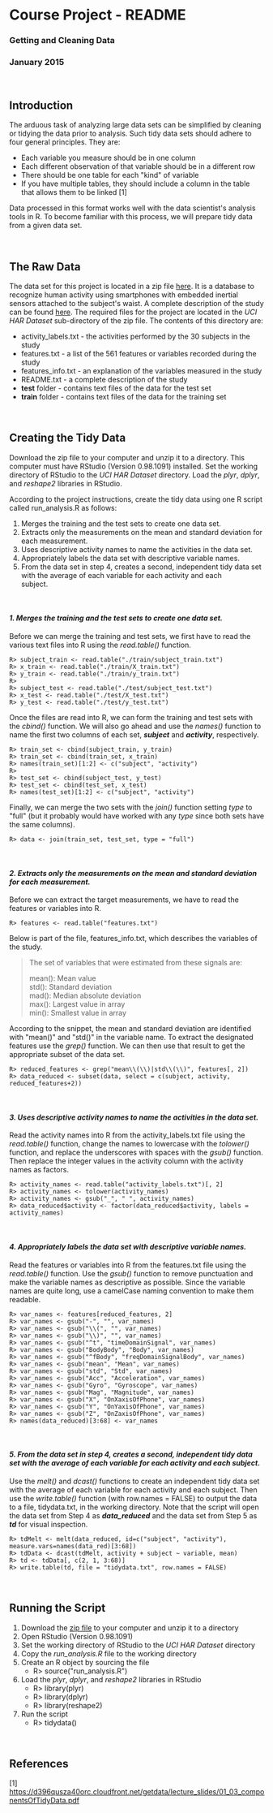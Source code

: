 # Course Project - README
### Getting and Cleaning Data
### January 2015
   
<br>

## Introduction

The arduous task of analyzing large data sets can be simplified by cleaning or tidying the data prior to analysis.  Such tidy data sets should adhere to four general principles.  They are:

- Each variable you measure should be in one column
- Each different observation of that variable should be in a different row
- There should be one table for each "kind" of variable
- If you have multiple tables, they should include a column in the table that allows them to be linked [1]

Data processed in this format works well with the data scientist's analysis tools in R.  To become familiar with this process, we will prepare tidy data from a given data set.

<br>

## The Raw Data

The data set for this project is located in a zip file [here](https://d396qusza40orc.cloudfront.net/getdata%2Fprojectfiles%2FUCI%20HAR%20Dataset.zip).  It is a database to recognize human activity using smartphones with embedded inertial sensors attached to the subject's waist.  A complete description of the study can be found [here](http://archive.ics.uci.edu/ml/datasets/Human+Activity+Recognition+Using+Smartphones).  The required files for the project are located in the *UCI HAR Dataset* sub-directory of the zip file.  The contents of this directory are:

- activity_labels.txt - the activities performed by the 30 subjects in the study
- features.txt - a list of the 561 features or variables recorded during the study
- features_info.txt - an explanation of the variables measured in the study
- README.txt - a complete description of the study
- **test** folder - contains text files of the data for the test set
- **train** folder - contains text files of the data for the training set

<br>

## Creating the Tidy Data

Download the zip file to your computer and unzip it to a directory.  This computer must have RStudio (Version 0.98.1091) installed.  Set the working directory of RStudio to the *UCI HAR Dataset* directory.  Load the *plyr*, *dplyr*, and *reshape2* libraries in RStudio.

According to the project instructions, create the tidy data using one R script called run_analysis.R as follows: 

1. Merges the training and the test sets to create one data set.
2. Extracts only the measurements on the mean and standard deviation for each measurement.
3. Uses descriptive activity names to name the activities in the data set.
4. Appropriately labels the data set with descriptive variable names.
5. From the data set in step 4, creates a second, independent tidy data set with the average of each variable for each activity and each  
subject.

<br>

#### *1. Merges the training and the test sets to create one data set.*

Before we can merge the training and test sets, we first have to read the various text files into R using the *read.table()* function.

```
R> subject_train <- read.table("./train/subject_train.txt")
R> x_train <- read.table("./train/X_train.txt")
R> y_train <- read.table("./train/y_train.txt")
R>
R> subject_test <- read.table("./test/subject_test.txt")
R> x_test <- read.table("./test/X_test.txt")
R> y_test <- read.table("./test/y_test.txt")
```

Once the files are read into R, we can form the training and test sets with the *cbind()* function.  We will also go ahead and use the *names()* function to name the first two columns of each set, ***subject*** and ***activity***, respectively.

```
R> train_set <- cbind(subject_train, y_train)
R> train_set <- cbind(train_set, x_train)
R> names(train_set)[1:2] <- c("subject", "activity")
R> 
R> test_set <- cbind(subject_test, y_test)
R> test_set <- cbind(test_set, x_test)
R> names(test_set)[1:2] <- c("subject", "activity")
```

Finally, we can merge the two sets with the *join()* function setting *type* to "full" (but it probably would have worked with any *type* since both sets have the same columns).

```
R> data <- join(train_set, test_set, type = "full")
```

<br>

#### *2. Extracts only the measurements on the mean and standard deviation for each measurement.*

Before we can extract the target measurements, we have to read the features or variables into R.

```
R> features <- read.table("features.txt")
```

Below is part of the file, features_info.txt, which describes the variables of the study.

> The set of variables that were estimated from these signals are: 
>
> mean(): Mean value  
> std(): Standard deviation  
> mad(): Median absolute deviation   
> max(): Largest value in array  
> min(): Smallest value in array  

According to the snippet, the mean and standard deviation are identified with "mean()" and "std()" in the variable name.  To extract the designated features use the *grep()* function.  We can then use that result to get the appropriate subset of the data set.

```
R> reduced_features <- grep("mean\\(\\)|std\\(\\)", features[, 2])
R> data_reduced <- subset(data, select = c(subject, activity, reduced_features+2))
```

<br>

#### *3. Uses descriptive activity names to name the activities in the data set.*

Read the activity names into R from the activity_labels.txt file using the *read.table()* function, change the names to lowercase with the *tolower()* function, and replace the underscores with spaces with the *gsub()* function.  Then replace the integer values in the activity column with the activity names as factors.

```
R> activity_names <- read.table("activity_labels.txt")[, 2]
R> activity_names <- tolower(activity_names)
R> activity_names <- gsub("_", " ", activity_names)
R> data_reduced$activity <- factor(data_reduced$activity, labels = activity_names)
```

<br>

#### *4. Appropriately labels the data set with descriptive variable names.*

Read the features or variables into R from the features.txt file using the *read.table()* function.  Use the *gsub()* function to remove punctuation and make the variable names as descriptive as possible.  Since the variable names are quite long, use a camelCase naming convention to make them readable.

```
R> var_names <- features[reduced_features, 2]
R> var_names <- gsub("-", "", var_names)
R> var_names <- gsub("\\(", "", var_names)
R> var_names <- gsub("\\)", "", var_names)
R> var_names <- gsub("^t", "timeDomainSignal", var_names)
R> var_names <- gsub("BodyBody", "Body", var_names)
R> var_names <- gsub("^fBody", "freqDomainSignalBody", var_names)
R> var_names <- gsub("mean", "Mean", var_names)
R> var_names <- gsub("std", "Std", var_names)
R> var_names <- gsub("Acc", "Acceleration", var_names)
R> var_names <- gsub("Gyro", "Gyroscope", var_names)
R> var_names <- gsub("Mag", "Magnitude", var_names)
R> var_names <- gsub("X", "OnXaxisOfPhone", var_names)
R> var_names <- gsub("Y", "OnYaxisOfPhone", var_names)
R> var_names <- gsub("Z", "OnZaxisOfPhone", var_names)  
R> names(data_reduced)[3:68] <- var_names
```

<br>

#### *5. From the data set in step 4, creates a second, independent tidy data set with the average of each variable for each activity and each subject.*

Use the *melt()* and *dcast()* functions to create an independent tidy data set with the average of each variable for each activity and each subject.  Then use the *write.table()* function (with row.names = FALSE) to output the data to a file, tidydata.txt, in the working directory.  Note that the script will open the data set from Step 4 as ***data_reduced*** and the data set from Step 5 as ***td*** for visual inspection.

```
R> tdMelt <- melt(data_reduced, id=c("subject", "activity"), measure.vars=names(data_red)[3:68])
R> tdData <- dcast(tdMelt, activity + subject ~ variable, mean)
R> td <- tdData[, c(2, 1, 3:68)]
R> write.table(td, file = "tidydata.txt", row.names = FALSE)
```
<br>

## Running the Script

1. Download the [zip file](https://d396qusza40orc.cloudfront.net/getdata%2Fprojectfiles%2FUCI%20HAR%20Dataset.zip) to your computer and unzip it to a directory
2. Open RStudio (Version 0.98.1091)
3. Set the working directory of RStudio to the *UCI HAR Dataset* directory
4. Copy the *run_analysis.R* file to the working directory
5. Create an R object by sourcing the file
     + R> source("run_analysis.R")
6. Load the *plyr*, *dplyr*, and *reshape2* libraries in RStudio
     + R> library(plyr)
     + R> library(dplyr)
     + R> library(reshape2)
7. Run the script
     + R> tidydata()

<br>

## References

[1] https://d396qusza40orc.cloudfront.net/getdata/lecture_slides/01_03_componentsOfTidyData.pdf

